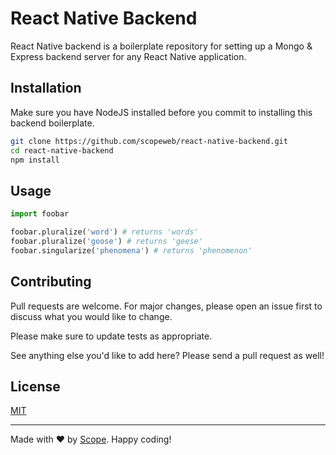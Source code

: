 # React Native Backend

React Native backend is a boilerplate repository for setting up a Mongo & Express backend server for any React Native application.

## Installation

Make sure you have NodeJS installed before you commit to installing this backend boilerplate.

```bash
git clone https://github.com/scopeweb/react-native-backend.git
cd react-native-backend
npm install
```

## Usage

```python
import foobar

foobar.pluralize('word') # returns 'words'
foobar.pluralize('goose') # returns 'geese'
foobar.singularize('phenomena') # returns 'phenomenon'
```

## Contributing
Pull requests are welcome. For major changes, please open an issue first to discuss what you would like to change.

Please make sure to update tests as appropriate.

See anything else you'd like to add here? Please send a pull request as well!

## License
[MIT](https://choosealicense.com/licenses/mit/)

---

Made with ❤️ by [Scope](https://scopeweb.nyc). Happy coding!
